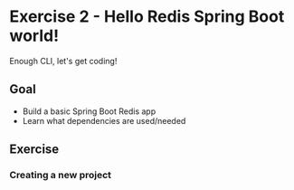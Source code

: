 # Exercise 2 - Hello Redis Spring Boot world!
Enough CLI, let's get coding!

## Goal

* Build a basic Spring Boot Redis app
* Learn what dependencies are used/needed

## Exercise
### Creating a new project
